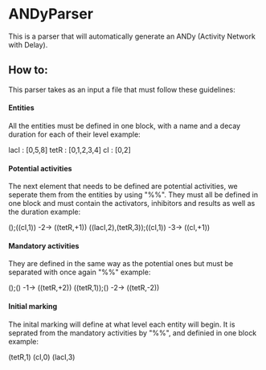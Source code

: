 # ANDyParser

This is a parser that will automatically generate an ANDy (Activity Network with Delay).

## How to:

This parser takes as an input a file that must follow these guidelines:

#### Entities

All the entities must be defined in one block, with a name and a decay duration for each of their level
 example:
 
lacI : [0,5,8]
tetR : [0,1,2,3,4]
cI : [0,2]
 
 
#### Potential activities 
 
The next element that needs to be defined are potential activities, we seperate them from the entities by using "%%".
They must all be defined in one block and must contain the activators, inhibitors and results as well as the duration
 example:
 
();((cI,1)) -2-> ((tetR,+1))
((lacI,2),(tetR,3));((cI,1)) -3-> ((cI,+1))
 
#### Mandatory activities
 
They are defined in the same way as the potential ones but must be separated with once again "%%"
 example:
 
();() -1-> ((tetR,+2))
((tetR,1));() -2-> ((tetR,-2))

#### Initial marking

The inital marking will define at what level each entity will begin.
It is seprated from the mandatory activities by "%%", and definied in one block
 example:
 
(tetR,1)
(cI,0)
(lacI,3)